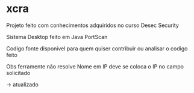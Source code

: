 # xcra
<p>Projeto feito com conhecimentos adquiridos no curso Desec Security</p>
<p>Sistema Desktop feito em Java PortScan</p>
<p>Codigo fonte disponivel para quem quiser contribuir ou analisar o codigo feito</p>
<p>Obs ferramente não resolve Nome em IP deve se coloca o IP no campo solicitado</p> -> atualizado
